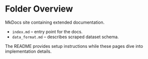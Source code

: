 # Folder Overview

MkDocs site containing extended documentation.
- `index.md` – entry point for the docs.
- `data_format.md` – describes scraped dataset schema.

The README provides setup instructions while these pages dive into
implementation details.
